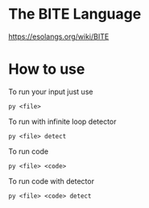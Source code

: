 # The BITE Language
https://esolangs.org/wiki/BITE

# How to use
To run your input just use
```
py <file>
```
To run with infinite loop detector
```
py <file> detect
```
To run code
```
py <file> <code>
```
To run code with detector
```
py <file> <code> detect
```
